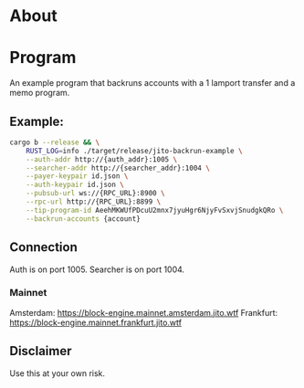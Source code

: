 # About

# Program
An example program that backruns accounts with a 1 lamport transfer and a memo program.

## Example:
```bash
cargo b --release && \
    RUST_LOG=info ./target/release/jito-backrun-example \
    --auth-addr http://{auth_addr}:1005 \
    --searcher-addr http://{searcher_addr}:1004 \
    --payer-keypair id.json \
    --auth-keypair id.json \
    --pubsub-url ws://{RPC_URL}:8900 \
    --rpc-url http://{RPC_URL}:8899 \
    --tip-program-id AeehMKWUfPDcuU2mnx7jyuHgr6NjyFvSxvjSnudgkQRo \
    --backrun-accounts {account}
```

## Connection
Auth is on port 1005. Searcher is on port 1004.

### Mainnet
Amsterdam: https://block-engine.mainnet.amsterdam.jito.wtf
Frankfurt: https://block-engine.mainnet.frankfurt.jito.wtf

## Disclaimer
Use this at your own risk. 
